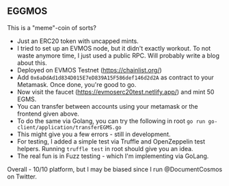 ## EGGMOS

This is a "meme"-coin of sorts? 
- Just an ERC20 token with uncapped mints. 
- I tried to set up an EVMOS node, but it didn't exactly workout. To not waste anymore time, I just used a public RPC. Will probably write a blog about this.
- Deployed on EVMOS Testnet (https://chainlist.org/) 
- Add `0x6aDdAd1d834D015E7eD839A15F586def146d2d2A` as contract to your Metamask. Once done, you're good to go. 
- Now visit the faucet (https://evmoserc20test.netlify.app/) and mint 50 EGMS. 
- You can transfer between accounts using your metamask or the frontend given above.
- To do the same via Golang, you can try the following in root `go run go-client/application/transferEGMS.go`
- This might give you a few errors - still in development.
- For testing, I added a simple test via Truffle and OpenZeppelin test helpers. Running `truffle test` in root should give you an idea.
- The real fun is in Fuzz testing - which I'm implementing via GoLang.

Overall - 10/10 platform, but I may be biased since I run @DocumentCosmos on Twitter.
